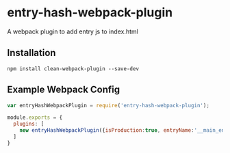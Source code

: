 # entry-hash-webpack-plugin
A webpack plugin to add entry js to index.html

## Installation
```
npm install clean-webpack-plugin --save-dev
```

## Example Webpack Config

``` javascript
var entryHashWebpackPlugin = require('entry-hash-webpack-plugin');

module.exports = {
  plugins: [
    new entryHashWebpackPlugin({isProduction:true, entryName:'__main_entry__'})
  ]
}
```
